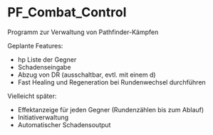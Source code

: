 # PF_Combat_Control
Programm zur Verwaltung von Pathfinder-Kämpfen

Geplante Features:
- hp Liste der Gegner
- Schadenseingabe
- Abzug von DR (ausschaltbar, evtl. mit einem d)
- Fast Healing und Regeneration bei Rundenwechsel durchführen

Vielleicht später:
- Effektanzeige für jeden Gegner (Rundenzählen bis zum Ablauf)
- Initiativerwaltung
- Automatischer Schadensoutput

